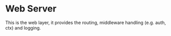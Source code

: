 # Web Server

This is the web layer, it provides the routing, middleware handling (e.g. auth, ctx) and logging.
